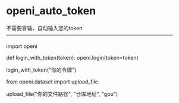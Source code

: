 # openi_auto_token
不需要盲输，自动输入您的token
————————————————————————————————

import openi


def login_with_token(token):
    openi.login(token=token)


login_with_token("你的令牌")

from openi.dataset import upload_file

upload_file("你的文件路径", "仓库地址", "gpu")
